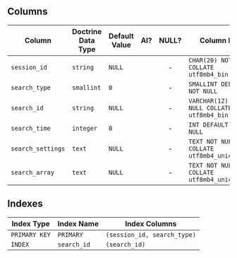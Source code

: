 ## Columns

| Column | Doctrine Data Type | Default Value | AI? | NULL? | Column DDL |
| ------ | ------------------ | ------------- | :-: | :---: | ---------- |
| `session_id` | `string` | `NULL` |  | - | `CHAR(20) NOT NULL COLLATE utf8mb4_bin` |
| `search_type` | `smallint` | `0` |  | - | `SMALLINT DEFAULT 0 NOT NULL` |
| `search_id` | `string` | `NULL` |  | - | `VARCHAR(12) NOT NULL COLLATE utf8mb4_bin` |
| `search_time` | `integer` | `0` |  | - | `INT DEFAULT 0 NOT NULL` |
| `search_settings` | `text` | `NULL` |  | - | `TEXT NOT NULL COLLATE utf8mb4_unicode_ci` |
| `search_array` | `text` | `NULL` |  | - | `TEXT NOT NULL COLLATE utf8mb4_unicode_ci` |

## Indexes

| Index Type | Index Name | Index Columns |
| ---------- | ---------- | ------------- |
| `PRIMARY KEY` | `PRIMARY` | `(session_id, search_type)` |
| `INDEX` | `search_id` | `(search_id)` |
